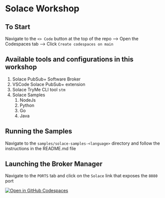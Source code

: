 # Solace Workshop

## To Start
Navigate to the `<> Code` button at the top of the repo --> Open the Codespaces tab --> Click `Create codespaces on main`

## Available tools and configurations in this workshop

1. Solace PubSub+ Software Broker 
1. VSCode Solace PubSub+ extension
1. Solace TryMe CLI tool `stm`
1. Solace Samples 
    1. NodeJs
    1. Python
    1. Go
    1. Java

## Running the Samples
Navigate to the `samples/solace-samples-<language>` directory and follow the instructions in the README.md file

## Launching the Broker Manager
Navigate to the `PORTS` tab and click on the `Solace` link that exposes the `8080` port

[![Open in GitHub Codespaces](https://github.com/codespaces/badge.svg)](https://codespaces.new/SolaceDev/soalce-developer-workshops)
